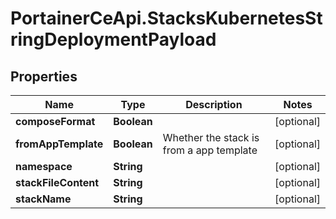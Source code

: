 # PortainerCeApi.StacksKubernetesStringDeploymentPayload

## Properties
Name | Type | Description | Notes
------------ | ------------- | ------------- | -------------
**composeFormat** | **Boolean** |  | [optional] 
**fromAppTemplate** | **Boolean** | Whether the stack is from a app template | [optional] 
**namespace** | **String** |  | [optional] 
**stackFileContent** | **String** |  | [optional] 
**stackName** | **String** |  | [optional] 


